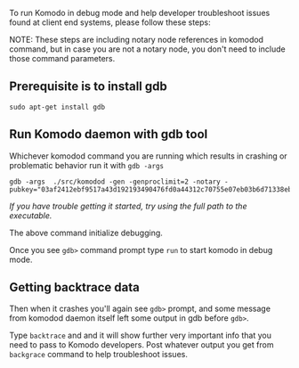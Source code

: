 To run Komodo in debug mode and help developer troubleshoot issues found at client end systems, please follow these steps:

NOTE: These steps are including notary node references in komodod command, but in case you are not a notary node, you don't need to include those command parameters.

## Prerequisite is to install gdb
```
sudo apt-get install gdb
```

## Run Komodo daemon with gdb tool
Whichever komodod command you are running which results in crashing or problematic behavior run it with `gdb -args`

```shell
gdb -args  ./src/komodod -gen -genproclimit=2 -notary -pubkey="03af2412ebf9517a43d192193490476fd0a44312c70755e07eb03b6d71338ebc9d"
```
_If you have trouble getting it started, try using the full path to the executable._

The above command initialize debugging.

Once you see `gdb>` command prompt type `run` to start komodo in debug mode.

## Getting backtrace data
Then when it crashes you'll again see `gdb>` prompt, and some message from komodod daemon itself left some output in gdb before `gdb>`.

Type `backtrace` and and it will show further very important info that you need to pass to Komodo developers.
Post whatever output you get from `backgrace` command to help troubleshoot issues.